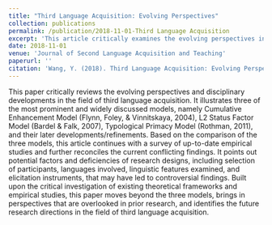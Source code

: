 ```yaml
---
title: "Third Language Acquisition: Evolving Perspectives"
collection: publications
permalink: /publication/2018-11-01-Third Language Acquisition
excerpt: 'This article critically examines the evolving perspectives in the field of third/additional lanauge acquisition'
date: 2018-11-01
venue: 'Journal of Second Language Acquisition and Teaching'
paperurl: ''
citation: 'Wang, Y. (2018). Third Language Acquisition: Evolving Perspectives. Journal of Second Language Acquisition and Teaching. Vol. 25. 64-81. '
---
```

This paper critically reviews the evolving perspectives and disciplinary developments in the field of third language acquisition. It illustrates three of the most prominent and widely discussed models, namely Cumulative Enhancement Model (Flynn, Foley, & Vinnitskaya, 2004), L2 Status Factor Model (Bardel & Falk, 2007), Typological Primacy Model (Rothman, 2011), and their later developments/refinements. Based on the comparison of the three models, this article continues with a survey of up-to-date empirical studies and further reconciles the current conflicting findings. It points out potential factors and deficiencies of research designs, including selection of participants, languages involved, linguistic features examined, and elicitation instruments, that may have led to controversial findings. Built upon the critical investigation of existing theoretical frameworks and empirical studies, this paper moves beyond the three models, brings in perspectives that are overlooked in prior research, and identifies the future research directions in the field of third language acquisition.


